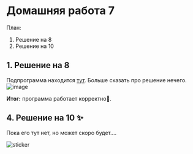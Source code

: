 # Домашняя работа 7

План:
1.   Решение на 8
2.   Решение на 10

## 1. Решение на 8
Подпрограмма находится [тут](https://github.com/MShpiz/Homework_for_ACS/blob/main/homework7/prog.asm). Больше сказать про решение нечего.
![image](https://github.com/MShpiz/Homework_for_ACS/assets/88736099/d1ca5910-3f79-4627-b1ae-86c4313e9369)



**Итог:** программа работает корректно🤩.

## 4. Решение на 10 ✨
Пока его тут нет, но может скоро будет....

![sticker](https://github.com/MShpiz/Homework_for_ACS/assets/88736099/d260f1dd-3236-4b5e-9df7-104a092bd392)
